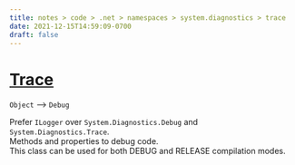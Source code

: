 ```yaml
---
title: notes > code > .net > namespaces > system.diagnostics > trace
date: 2021-12-15T14:59:09-0700
draft: false
---
```

# [Trace](https://docs.microsoft.com/en-us/dotnet/api/system.diagnostics.trace?view=net-6.0)
`Object` –> `Debug`  

Prefer `ILogger` over `System.Diagnostics.Debug` and `System.Diagnostics.Trace`.  
Methods and properties to debug code.  
This class can be used for both DEBUG and RELEASE compilation modes.  
